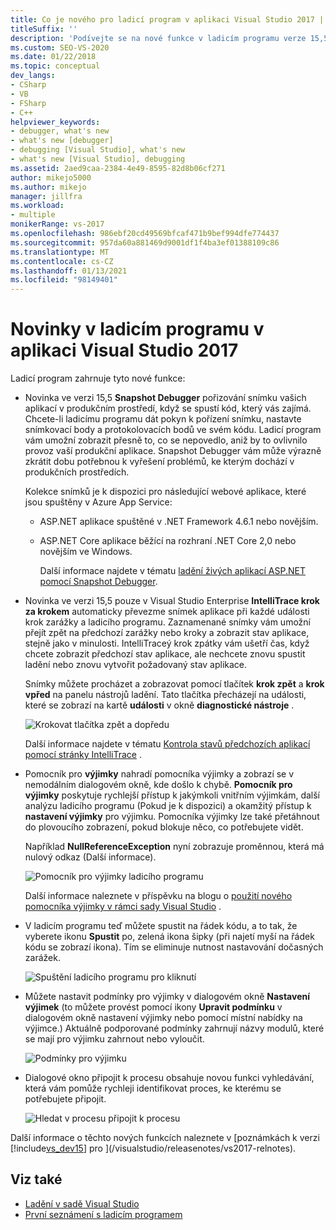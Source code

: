 ```yaml
---
title: Co je nového pro ladicí program v aplikaci Visual Studio 2017 | Microsoft Docs
titleSuffix: ''
description: 'Podívejte se na nové funkce v ladicím programu verze 15,5. Zahrnuté jsou: snímky vybraného kódu v produkčních aplikacích a Intellitraceý krok zpět.'
ms.custom: SEO-VS-2020
ms.date: 01/22/2018
ms.topic: conceptual
dev_langs:
- CSharp
- VB
- FSharp
- C++
helpviewer_keywords:
- debugger, what's new
- what's new [debugger]
- debugging [Visual Studio], what's new
- what's new [Visual Studio], debugging
ms.assetid: 2aed9caa-2384-4e49-8595-82d8b06cf271
author: mikejo5000
ms.author: mikejo
manager: jillfra
ms.workload:
- multiple
monikerRange: vs-2017
ms.openlocfilehash: 986ebf20cd49569bfcaf471b9bef994dfe774437
ms.sourcegitcommit: 957da60a881469d9001df1f4ba3ef01388109c86
ms.translationtype: MT
ms.contentlocale: cs-CZ
ms.lasthandoff: 01/13/2021
ms.locfileid: "98149401"
---
```

# <a name="whats-new-for-the-debugger-in-visual-studio-2017"></a>Novinky v ladicím programu v aplikaci Visual Studio 2017

Ladicí program zahrnuje tyto nové funkce:

- Novinka ve verzi 15,5 **Snapshot Debugger** pořizování snímku vašich aplikací v produkčním prostředí, když se spustí kód, který vás zajímá. Chcete-li ladicímu programu dát pokyn k pořízení snímku, nastavte snímkovací body a protokolovacích bodů ve svém kódu. Ladicí program vám umožní zobrazit přesně to, co se nepovedlo, aniž by to ovlivnilo provoz vaší produkční aplikace. Snapshot Debugger vám může výrazně zkrátit dobu potřebnou k vyřešení problémů, ke kterým dochází v produkčních prostředích.

    Kolekce snímků je k dispozici pro následující webové aplikace, které jsou spuštěny v Azure App Service:

  * ASP.NET aplikace spuštěné v .NET Framework 4.6.1 nebo novějším.
  * ASP.NET Core aplikace běžící na rozhraní .NET Core 2,0 nebo novějším ve Windows.

    Další informace najdete v tématu [ladění živých aplikací ASP.NET pomocí Snapshot Debugger](../debugger/debug-live-azure-applications.md).

- Novinka ve verzi 15,5 pouze v Visual Studio Enterprise **IntelliTrace krok za krokem** automaticky převezme snímek aplikace při každé události krok zarážky a ladicího programu. Zaznamenané snímky vám umožní přejít zpět na předchozí zarážky nebo kroky a zobrazit stav aplikace, stejně jako v minulosti. IntelliTraceý krok zpátky vám ušetří čas, když chcete zobrazit předchozí stav aplikace, ale nechcete znovu spustit ladění nebo znovu vytvořit požadovaný stav aplikace.

    Snímky můžete procházet a zobrazovat pomocí tlačítek **krok zpět** a **krok vpřed** na panelu nástrojů ladění. Tato tlačítka přecházejí na události, které se zobrazí na kartě **události** v okně **diagnostické nástroje** .

    ![Krokovat tlačítka zpět a dopředu](../debugger/media/intellitrace-step-back-icons-description.png  "Krokovat tlačítka zpět a dopředu")

    Další informace najdete v tématu [Kontrola stavů předchozích aplikací pomocí stránky IntelliTrace](view-historical-application-state.md) .

- Pomocník pro **výjimky** nahradí pomocníka výjimky a zobrazí se v nemodálním dialogovém okně, kde došlo k chybě. **Pomocník pro výjimky** poskytuje rychlejší přístup k jakýmkoli vnitřním výjimkám, další analýzu ladicího programu (Pokud je k dispozici) a okamžitý přístup k **nastavení výjimky** pro výjimku. Pomocníka výjimky lze také přetáhnout do plovoucího zobrazení, pokud blokuje něco, co potřebujete vidět.

    Například **NullReferenceException** nyní zobrazuje proměnnou, která má nulový odkaz (Další informace).

    ![Pomocník pro výjimky ladicího programu](../debugger/media/dbg-exception-helper.png "DbgExceptionHelper")

    Další informace naleznete v příspěvku na blogu o [použití nového pomocníka výjimky v rámci sady Visual Studio](https://devblogs.microsoft.com/devops/using-the-new-exception-helper-in-visual-studio-15-preview/) .

- V ladicím programu teď můžete spustit na řádek kódu, a to tak, že vyberete ikonu **Spustit** po, zelená ikona šipky (při najetí myší na řádek kódu se zobrazí ikona). Tím se eliminuje nutnost nastavování dočasných zarážek.

    ![Spuštění ladicího programu pro kliknutí](../debugger/media/dbg-run-to-click.png "DbgRunToClick")

- Můžete nastavit podmínky pro výjimky v dialogovém okně **Nastavení výjimek** (to můžete provést pomocí ikony **Upravit podmínku** v dialogovém okně nastavení výjimky nebo pomocí místní nabídky na výjimce.) Aktuálně podporované podmínky zahrnují názvy modulů, které se mají pro výjimku zahrnout nebo vyloučit.

    ![Podmínky pro výjimku](../debugger/media/dbg-conditional-exception.png "DbgConditionalException")

- Dialogové okno připojit k procesu obsahuje novou funkci vyhledávání, která vám pomůže rychleji identifikovat proces, ke kterému se potřebujete připojit.

    ![Hledat v procesu připojit k procesu](../debugger/media/dbg-attach-to-process-search.png "DbgAttachToProcessSearch")

Další informace o těchto nových funkcích naleznete v [poznámkách k verzi [!include[vs_dev15](../misc/includes/vs_dev15_md.md)] pro ](/visualstudio/releasenotes/vs2017-relnotes).

## <a name="see-also"></a>Viz také

- [Ladění v sadě Visual Studio](../debugger/index.yml)
- [První seznámení s ladicím programem](../debugger/debugger-feature-tour.md)
